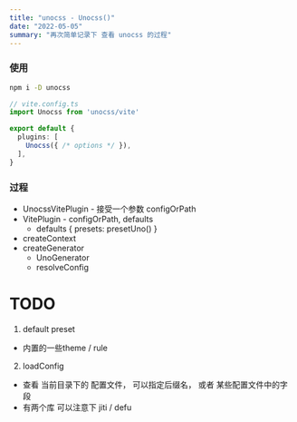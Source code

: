 ```yaml
---
title: "unocss - Unocss()"
date: "2022-05-05"
summary: "再次简单记录下 查看 unocss 的过程"
---
```


### 使用

```bash
npm i -D unocss
```

```ts
// vite.config.ts
import Unocss from 'unocss/vite'

export default {
  plugins: [
    Unocss({ /* options */ }),
  ],
}
```

### 过程

- UnocssVitePlugin - 接受一个参数 configOrPath
- VitePlugin - configOrPath, defaults
  - defaults { presets: presetUno() }
- createContext
- createGenerator
  - UnoGenerator
  - resolveConfig


# TODO
1. default preset
  - 内置的一些theme / rule
2. loadConfig
  - 查看 当前目录下的 配置文件， 可以指定后缀名， 或者 某些配置文件中的字段
  - 有两个库 可以注意下 jiti / defu
